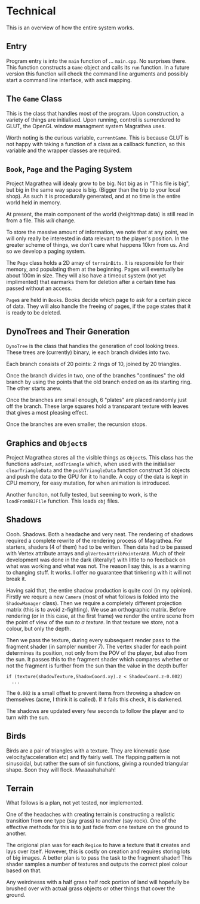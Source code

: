 Technical
=========

This is an overview of how the entire system works.

Entry
-----
Program entry is into the `main` function of ... `main.cpp`. No surprises there.  This function constructs a `Game` object and calls its `run` function.  In a future version this function will check the command line arguments and possibly start a command line interface, with ascii mapping.

The `Game` Class
----------------
This is the class that handles most of the program.  Upon construction, a variety of things are initialised.  Upon running, control is surrendered to GLUT, the OpenGL window managment system Magrathea uses.

Worth noting is the curious variable, `currentGame`.  This is because GLUT is not happy with taking a function of a class as a callback function, so this variable and the wrapper classes are required.

`Book`, `Page` and the Paging System
------------------------------------
Project Magrathea will idealy grow to be big.  Not big as in "This file is big", but big in the same way space is big.  (Bigger than the trip to your local shop).  As such it is procedurally generated, and at no time is the entire world held in memory.

At present, the main component of the world (heightmap data) is still read in from a file.  This *will* change.

To store the massive amount of information,  we note that at any point, we will only really be interested in data relevant to the player's position.  In the greater scheme of things, we don't care what happens 10km from us.  And so we develop a paging system.

The `Page` class holds a 2D array of `terrainBits`.  It is responsible for their memory, and populating them at the beginning.  Pages will eventually be about 100m in size.  They will also have a timeout system (not yet implimented) that earmarks them for deletion after a certain time has passed without an access.

`Page`s are held in `Book`s. Books decide which page to ask for a certain piece of data.  They will also handle the freeing of pages, if the page states that it is ready to be deleted.

DynoTrees and Their Generation
------------------------------
`DynoTree` is the class that handles the generation of cool looking trees.  These trees are (currently) binary, ie each branch divides into two.

Each branch consists of 20 points: 2 rings of 10, joined by 20 triangles.

Once the branch divides in two, one of the branches "continues" the old branch by using the points that the old branch ended on as its starting ring.  The other starts anew.

Once the branches are small enough, 6 "plates" are placed randomly just off the branch.  These large squares hold a transparant texture with leaves that gives a most pleasing effect.

Once the branches are even smaller, the recursion stops.

Graphics and `Object`s
----------------------
Project Magrathea stores all the visible things as `Object`s.  This class has the functions `addPoint`, `addTriangle` which, when used with the initialiser `clearTriangleData` and the `pushTriangleData` function construct 3d objects and push the data to the GPU for it to handle.  A copy of the data is kept in CPU memory, for easy mutation, for when animation is introduced.

Another funciton, not fully tested, but seeming to work, is the `loadFromOBJFile` function.  This loads `obj` files.

Shadows
-------
Oooh.  Shadows.  Both a headache and very neat.  The rendering of shadows required a complete rewrite of the rendering process of Magrathea.  For starters, shaders (4 of them) had to be written.  Then data had to be passed with Vertex attribute arrays and `glVertexAttribPointerARB`.  Much of their development was done in the dark (literally!) with little to no feedback on what was working and what was not.  The reason I say this, is as a warning to changing stuff.  It works.  I offer no guarantee that tinkering with it will not break it.

Having said that, the entire shadow production is quite cool (in my opinion).  Firstly we requre a new `Camera` (most of what follows is folded into the `ShadowManager` class).  Then we require a completely different projection matrix (this is to avoid z-fighting).   We use an orthographic matrix.  Before rendering (or in this case, at the first frame) we render the entire scene from the point of view of the sun *to a texture*.  In that texture we store, not a colour, but only the depth.

Then we pass the texture, during every subsequent render pass to the fragment shader (in sampler number 7).  The vertex shader for each point determines its position, not only from the POV of the player, but also from the sun.  It passes this to the fragment shader which compares whether or not the fragment is further from the sun than the value in the depth buffer

    if (texture(shadowTexture,ShadowCoord.xy).z < ShadowCoord.z-0.002)
      ...

The `0.002` is a small offset to prevent items from throwing a shadow on themselves (acne, I think it is called).  If it fails this check, it is darkened.

The shadows are updated every few seconds to follow the player and to turn with the sun.

Birds
-----
Birds are a pair of triangles with a texture.  They are kinematic (use velocity/acceleration etc) and fly fairly well.  The flapping pattern is not sinusoidal, but rather the sum of sin functions, giving a rounded triangular shape.  Soon they will flock.  Mwaaahahahah!

Terrain
-------
What follows is a plan, not yet tested, nor implemented.

One of the headaches with creating terrain is constructing a realistic transition from one type (say grass) to another (say rock).  One of the effective methods for this is to just fade from one texture on the ground to another.

The origional plan was for each `Region` to have a texture that it creates and lays over itself.  However, this is costly on creation and requires storing lots of big images.  A better plan is to pass the task to the fragment shader!  This shader samples a number of textures and outputs the correct pixel colour based on that.

Any weirdnesss with a half grass half rock portion of land will hopefully be brushed over with actual grass objects or other things that cover the ground.
